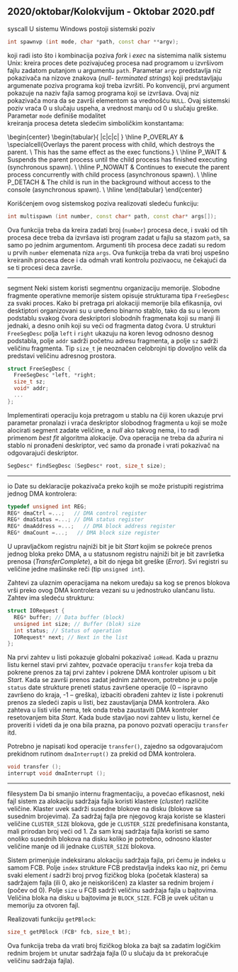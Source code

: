 2020/oktobar/Kolokvijum - Oktobar 2020.pdf
--------------------------------------------------------------------------------
syscall
U sistemu Windows postoji sistemski poziv 
```cpp
int spawnvp (int mode, char *path, const char **argv); 
```

koji radi isto što i kombinacija poziva *fork* i *exec* na  sistemima  nalik  sistemu  Unix:  kreira 
proces  dete  pozivajućeg  procesa  nad  programom  u  izvršivom  fajlu  zadatom  putanjom  u 
argumentu `path`.  Parametar `argv` predstavlja  niz  pokazivača  na  nizove  znakova  (*null-
terminated  strings*)  koji  predstavljaju  argumenate  poziva  programa  koji  treba  izvršiti.  Po 
konvenciji, prvi argument pokazuje na naziv fajla samog programa koji se izvršava. Ovaj niz 
pokazivača mora da se završi elementom sa vrednošću `NULL`. Ovaj sistemski poziv vraća 0 u 
slučaju uspeha, a vrednost manju od 0 u slučaju greške. Parametar `mode` definiše modalitet  
kreiranja procesa deteta sledećim simboličkim konstantama: 

\begin{center}
\begin{tabular}{ |c|c|c| } 
 \hline
 P\_OVERLAY & \specialcell{Overlays the parent process with child, which destroys the parent. \\ This has the same effect as  the exec functions.} \\ 
 \hline
 P\_WAIT & Suspends  the  parent  process  until  the  child  process  has  finished  executing  (synchronous  spawn). \\ 
 \hline
 P\_NOWAIT & Continues  to  execute  the  parent  process  concurrently  with  child  process  (asynchronous  spawn). \\ 
 \hline
 P\_DETACH & The child is run in the background without access to the console (asynchronous spawn). \\
 \hline
\end{tabular}
\end{center}

Korišćenjem ovog sistemskog poziva realizovati sledeću funkciju: 
```cpp
int multispawn (int number, const char* path, const char* args[]); 
```

Ova  funkcija  treba  da  kreira  zadati  broj  (`number`)  procesa  dece,  i  svaki  od  tih  procesa  dece 
treba da izvršava isti program zadat u fajlu sa stazom `path`, sa samo po jednim argumentom. 
Argumenti  tih  procesa  dece  zadati  su  redom  u  prvih `number` elemenata  niza `args`.  Ova 
funkcija  treba  da  vrati  broj  uspešno  kreiranih  procesa  dece  i  da  odmah  vrati  kontrolu 
pozivaocu, ne čekajući da se ti procesi deca završe. 

--------------------------------------------------------------------------------
segment
Neki sistem   koristi   segmentnu   organizaciju   memorije.   Slobodne   fragmente   operativne 
memorije sistem opisuje strukturama tipa `FreeSegDesc` za svaki proces. Kako bi pretraga pri 
alokaciji memorije bila efikasnija, ovi desktiptori organizovani su u uređeno binarno stablo, 
tako da su u levom podstablu svakog čvora deskriptori slobodnih fragmenata koji su manji ili 
jednaki, a desno onih koji su veći od fragmenta datog čvora. U strukturi `FreeSegDesc` polja 
`left` i `right` ukazuju  na  koren  levog  odnosno  desnog  podstabla,  polje `addr` sadrži početnu 
adresu  fragmenta,  a  polje `sz` sadrži veličinu fragmenta. Tip `size_t` je neoznačen celobrojni 
tip dovoljno velik da predstavi veličinu adresnog prostora. 
```cpp
struct FreeSegDesc { 
  FreeSegDesc *left, *right; 
  size_t sz; 
  void* addr; 
  ... 
}; 
```
Implementirati  operaciju  koja  pretragom  u  stablu  na  čiji  koren  ukazuje  prvi  parametar 
pronalazi i vraća deskriptor slobodnog fragmenta u koji se može alocirati segment zadate 
veličine,  a *null* ako  takvog  nema,  i  to  radi  primenom *best  fit* algoritma  alokacije.  Ova 
operacija ne treba da ažurira ni stablo ni pronađeni deskriptor, već samo da pronađe i vrati 
pokazivač na odgovarajući deskriptor. 
```cpp
SegDesc* findSegDesc (SegDesc* root, size_t size); 
```

--------------------------------------------------------------------------------
io
Date  su  deklaracije  pokazivača  preko kojih  se  može  pristupiti  registrima  jednog  DMA 
kontrolera: 

```cpp
typedef unsigned int REG; 
REG* dmaCtrl =...;   // DMA control register 
REG* dmaStatus =...; // DMA status register 
REG* dmaAddress =...;   // DMA block address register 
REG* dmaCount =...;   // DMA block size register 
```

U upravljačkom registru najniži bit je bit *Start* kojim se pokreće prenos jednog bloka preko 
DMA, a u statusnom registru najniži bit je bit završetka prenosa (*TransferComplete*), a bit do 
njega bit greške (*Error*). Svi registri su veličine jedne mašinske reči (tip `unsigned int`). 

Zahtevi za ulaznim operacijama na nekom uređaju sa kog se prenos blokova vrši preko ovog 
DMA kontrolera vezani su u jednostruko ulančanu listu. Zahtev ima sledeću strukturu: 

```cpp
struct IORequest { 
  REG* buffer; // Data buffer (block) 
  unsigned int size; // Buffer (blok) size 
  int status; // Status of operation 
  IORequest* next; // Next in the list 
}; 
```

Na prvi zahtev u listi pokazuje globalni pokazivač `ioHead`.  Kada  u  praznu  listu  kernel  stavi 
prvi zahtev, pozvaće operaciju `transfer` koja  treba  da  pokrene  prenos  za  taj  prvi  zahtev  i 
pokrene  DMA  kontroler  upisom  u  bit *Start*. Kada se završi prenos zadat jednim zahtevom, 
potrebno  je  u  polje `status` date strukture preneti status završene operacije (0 – ispravno 
završeno do kraja, -1 – greška), izbaciti obrađeni zahtev iz liste i pokrenuti prenos za sledeći 
zapis u listi, bez zaustavljanja DMA kontrolera. Ako zahteva u listi više nema, tek onda treba 
zaustaviti  DMA  kontroler  resetovanjem  bita *Start*.  Kada  bude  stavljao  novi  zahtev  u  listu, 
kernel će proveriti i videti da je ona bila prazna, pa ponovo pozvati operaciju `transfer` itd. 

Potrebno  je  napisati  kod  operacije `transfer()`, zajedno  sa  odgovarajućom prekidnom 
rutinom `dmaInterrupt()` za prekid od DMA kontrolera. 

```cpp
void transfer (); 
interrupt void dmaInterrupt (); 
```

--------------------------------------------------------------------------------
filesystem
Da  bi  smanjio  internu  fragmentaciju,  a  povećao  efikasnost,  neki  fajl  sistem  za  alokaciju 
sadržaja fajla koristi klastere (*cluster*) različite veličine. Klaster uvek sadrži susedne blokove 
na disku (blokove sa susednim brojevima). Za sadržaj fajla pre njegovog kraja koriste se 
klasteri veličine `CLUSTER_SIZE` blokova, gde je `CLUSTER_SIZE` predefinisana konstanta,  mali 
prirodan broj veći od 1. Za sam kraj sadržaja fajla koristi se samo onoliko susednih blokova 
na disku koliko je potrebno, odnosno klaster veličine manje od ili jednake `CLUSTER_SIZE` 
blokova. 

Sistem primenjuje indeksiranu alokaciju sadržaja fajla, pri čemu je indeks u samom  FCB. 
Polje `index` strukture FCB predstavlja indeks kao niz, pri čemu svaki element *i* sadrži broj 
prvog  fizičkog  bloka  (početak  klastera)  sa  sadržajem  fajla  (ili  0,  ako  je  neiskorišćen)  za 
klaster  sa  rednim  brojem *i* (počev od 0). Polje `size` u  FCB  sadrži veličinu sadržaja fajla u 
bajtovima.  Veličina  bloka  na  disku  u  bajtovima  je `BLOCK_SIZE`.  FCB  je  uvek  učitan  u 
memoriju za otvoren fajl. 

Realizovati funkciju `getPBlock`: 

```cpp
size_t getPBlock (FCB* fcb, size_t bt); 
```

Ova funkcija treba da vrati broj fizičkog bloka za bajt sa zadatim logičkim rednim brojem `bt` 
unutar sadržaja fajla (0 u slučaju da `bt` prekoračuje veličinu sadržaja fajla). 
